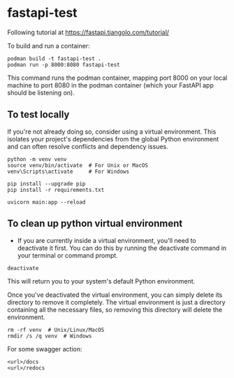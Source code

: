 # fastapi-test

Following tutorial at https://fastapi.tiangolo.com/tutorial/

To build and run a container:  

```
podman build -t fastapi-test .
podman run -p 8000:8080 fastapi-test
```

This command runs the podman container, mapping port 8000 on your local machine to port 8080 in the podman container (which your FastAPI app should be listening on).  
  
## To test locally

If you're not already doing so, consider using a virtual environment. This isolates your project's dependencies from the global Python environment and can often resolve conflicts and dependency issues.  
  
```
python -m venv venv
source venv/bin/activate  # For Unix or MacOS
venv\Scripts\activate     # For Windows

pip install --upgrade pip
pip install -r requirements.txt

uvicorn main:app --reload
```

## To clean up python virtual environment
- If you are currently inside a virtual environment, you'll need to deactivate it first. You can do this by running the deactivate command in your terminal or command prompt.  

```
deactivate
```

This will return you to your system's default Python environment.  
  
Once you've deactivated the virtual environment, you can simply delete its directory to remove it completely. The virtual environment is just a directory containing all the necessary files, so removing this directory will delete the environment.

```
rm -rf venv  # Unix/Linux/MacOS
rmdir /s /q venv  # Windows
```
For some swagger action:

```
<url>/docs
<url>/redocs
```
